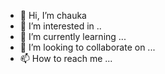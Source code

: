 - 👋 Hi, I’m chauka
- 👀 I’m interested in ..
- 🌱 I’m currently learning ...
- 💞️ I’m looking to collaborate on ...
- 📫 How to reach me ...

<!---
ckinahen/ckinahen is a ✨ special ✨ repository because its `README.md` (this file) appears on your GitHub profile.
You can click the Preview link to take a look at your changes.
--->
